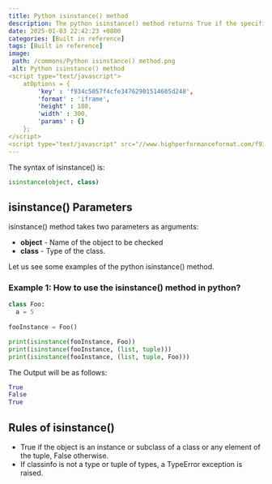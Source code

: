 ```yaml
---
title: Python isinstance() method
description: The python isinstance() method returns True if the specified object is an instance or subclass; otherwise, it will return False.
date: 2025-01-03 22:42:23 +0800
categories: [Built in reference]
tags: [Built in reference]
image:
 path: /commons/Python isinstance() method.png
 alt: Python isinstance() method
<script type="text/javascript">
	atOptions = {
		'key' : 'f934c5057f4cfe34762901514605d248',
		'format' : 'iframe',
		'height' : 180,
		'width' : 300,
		'params' : {}
	};
</script>
<script type="text/javascript" src="//www.highperformanceformat.com/f934c5057f4cfe34762901514605d248/invoke.js"></script>
---
```


The syntax of isinstance() is:

```python
isinstance(object, class)

```

## isinstance() Parameters

isinstance() method takes two parameters as arguments:

* **object** \- Name of the object to be checked  
* **class** \- Type of the class.

Let us see some examples of the python isinstance() method.

### Example 1: How to use the isinstance() method in python?

```python
class Foo:
  a = 5
  
fooInstance = Foo()

print(isinstance(fooInstance, Foo))
print(isinstance(fooInstance, (list, tuple)))
print(isinstance(fooInstance, (list, tuple, Foo)))

```

The Output will be as follows:

```python
True
False
True

```
<script type="text/javascript">
	atOptions = {
		'key' : 'f934c5057f4cfe34762901514605d248',
		'format' : 'iframe',
		'height' : 180,
		'width' : 300,
		'params' : {}
	};
</script>
<script type="text/javascript" src="//www.highperformanceformat.com/f934c5057f4cfe34762901514605d248/invoke.js"></script>

<script type="text/javascript">
	atOptions = {
		'key' : 'f934c5057f4cfe34762901514605d248',
		'format' : 'iframe',
		'height' : 180,
		'width' : 300,
		'params' : {}
	};
</script>
<script type="text/javascript" src="//www.highperformanceformat.com/f934c5057f4cfe34762901514605d248/invoke.js"></script>
## Rules of isinstance()

* True if the object is an instance or subclass of a class or any element of the tuple, False otherwise.  
* If classinfo is not a type or tuple of types, a TypeError exception is raised.